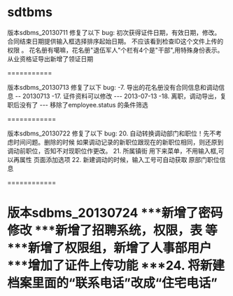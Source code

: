 sdtbms
==========
版本sdbms_20130711
修复了以下 bug:
初次获得证件日期，有效日期，修改。 
合同结束日期提供输入框选择排序起始日期。
不应该看到检查ID这个文件上传的权限  。
花名册有噶嘛，花名册"退伍军人"个栏有4个是"干部",用特殊身份表示。
从业资格证导出新增了领证日期

===========

版本sdbms_20130713
修复了以下 bug:
-7. 导出的花名册没有合同信息和调动信息 -- 20130713 
-17. 证件资料可以修改 --- 2013-07-13
-18. 离职，调动导出，复职后没有了 --- 移除了employee.status 的条件筛选

============

版本sdbms_20130722
修复了以下 bug:
20. 自动转换调动部门和职位！先不考虑时间问题。删除的时候 如果调动记录的新职位跟现在的新职位相同，则还原到调动前职位，否知不对现职位作更改。
21. 所属镇街 用下来菜单，不用输入框,可以再属性 页面添加选项
22. 新建调动的时候，输入工号可自动获取 原部门职位信息


============

版本sdbms_20130724
***新增了密码修改
***新增了招聘系统，权限，表 等
***新增了权限组，新增了人事部用户
***增加了证件上传功能
***24. 将新建档案里面的“联系电话”改成“住宅电话”
============

